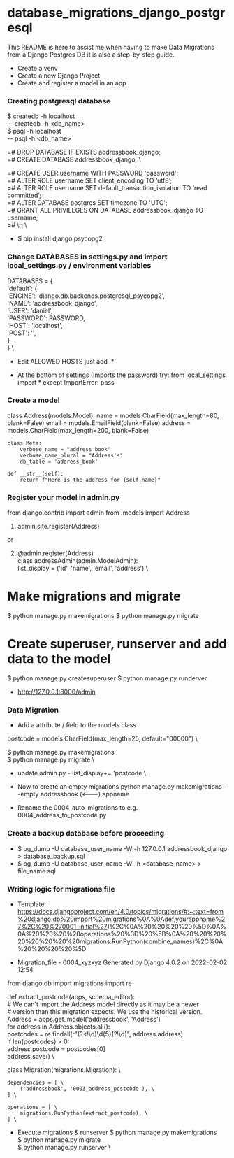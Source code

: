 # database_migrations_django_postgresql

This README is here to assist me when having to make Data Migrations
from a Django Postgres DB it is also a step-by-step guide.

- Create a venv
- Create a new Django Project
- Create and register a model in an app

### Creating postgresql database

$ createdb -h localhost \
-- createdb -h <db_name> \
$ psql -h localhost  \
-- psql -h <db_name>

=# DROP DATABASE IF EXISTS addressbook_django; \
=# CREATE DATABASE addressbook_django; \

=# CREATE USER username WITH PASSWORD 'password'; \
=#  ALTER ROLE username SET client_encoding TO ‘utf8’; \
=#  ALTER ROLE username SET default_transaction_isolation TO ‘read committed’; \
=#  ALTER DATABASE postgres SET timezone TO 'UTC'; \
=#  GRANT ALL PRIVILEGES ON DATABASE addressbook_django TO username; \
=#  \q \

- $ pip install django psycopg2

### Change DATABASES in settings.py and import local_settings.py / environment variables

DATABASES = { \
    'default': { \
        'ENGINE': 'django.db.backends.postgresql_psycopg2', \
        'NAME': 'addressbook_django', \
        'USER': 'daniel', \
        'PASSWORD': PASSWORD, \
        'HOST': 'localhost', \
        'POST': '', \
    } \
} \

- Edit ALLOWED HOSTS
just add '*'

- At the bottom of settings (Imports the password)
try:
    from local_settings import *
except ImportError:
    pass

### Create a model

class Address(models.Model):
    name = models.CharField(max_length=80, blank=False)
    email = models.EmailField(blank=False)
    address = models.CharField(max_length=200,  blank=False)

    class Meta:
        verbose_name = "address book"
        verbose_name_plural = "Address's"
        db_table = 'address_book'

    def __str__(self):
        return f"Here is the address for {self.name}"

### Register your model in admin.py

from django.contrib import admin
from .models import Address

1. admin.site.register(Address)

or

2. @admin.register(Address) \
class addressAdmin(admin.ModelAdmin): \
    list_display = ('id', 'name', 'email', 'address') \

# Make migrations and migrate

$ python manage.py makemigrations
$ python manage.py migrate

# Create superuser, runserver and add data to the model

$ python manage.py createsuperuser
$ python manage.py runderver
- http://127.0.0.1:8000/admin


### Data Migration

- Add a attribute / field to the models class

postcode = models.CharField(max_length=25, default="00000") \

$ python manage.py makemigrations \
$ python manage.py migrate \

- update admin.py - list_display+= 'postcode \

- Now to create an empty migrations 
python manage.py makemigrations --empty addressbook (<---) appname
- Rename the 0004_auto_migrations to e.g. 0004_address_to_postcode.py

### Create a backup database before proceeding
- $ pg_dump -U database_user_name -W -h 127.0.0.1 addressbook_django > database_backup.sql 
- $ pg_dump -U database_user_name -W -h <domain> <database_name> > file_name.sql 

### Writing logic for migrations file 
- Template: https://docs.djangoproject.com/en/4.0/topics/migrations/#:~:text=from%20django.db%20import%20migrations%0A%0Adef,yourappname%27%2C%20%270001_initial%27)%2C%0A%20%20%20%20%5D%0A%0A%20%20%20%20operations%20%3D%20%5B%0A%20%20%20%20%20%20%20%20migrations.RunPython(combine_names)%2C%0A%20%20%20%20%5D

- Migration_file - 0004_xyzxyz
Generated by Django 4.0.2 on 2022-02-02 12:54

from django.db import migrations
import re

def extract_postcode(apps, schema_editor): \
    # We can't import the Address model directly as it may be a newer \
    # version than this migration expects. We use the historical version. \
    Address = apps.get_model('addressbook', 'Address') \
    for address in Address.objects.all(): \
        postcodes = re.findall(r"(?<!\d)\d{5}(?!\d)", address.address) \
        if len(postcodes) > 0: \
            address.postcode = postcodes[0] \
        address.save() \

class Migration(migrations.Migration): \

    dependencies = [ \ 
        ('addressbook', '0003_address_postcode'), \
    ] \

    operations = [ \
        migrations.RunPython(extract_postcode), \
    ] \

- Execute migrations & runserver
$ python manage.py makemigrations \
$ python manage.py migrate \
$ python manage.py runserver \
